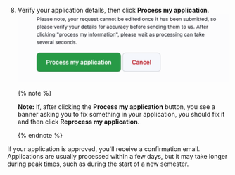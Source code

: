 8. Verify your application details, then click **Process my application**.
 ![Process my application button](/assets/images/help/education/submit-your-information-button.png)

    {% note %}

    **Note:** If, after clicking the **Process my application** button, you see a banner asking you to fix something in your application, you should fix it and then click **Reprocess my application**.

    {% endnote %}

 If your application is approved, you'll receive a confirmation email. Applications are usually processed within a few days, but it may take longer during peak times, such as during the start of a new semester.
